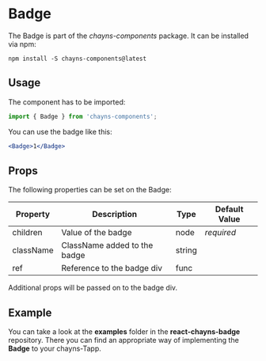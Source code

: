 # Badge

The Badge is part of the _chayns-components_ package. It can be installed via
npm:

    npm install -S chayns-components@latest

## Usage

The component has to be imported:

```jsx harmony
import { Badge } from 'chayns-components';
```

You can use the badge like this:

```jsx harmony
<Badge>1</Badge>
```

## Props

The following properties can be set on the Badge:

| Property  | Description                  | Type   | Default Value |
| --------- | ---------------------------- | ------ | ------------- |
| children  | Value of the badge           | node   | _required_    |
| className | ClassName added to the badge | string |               |
| ref       | Reference to the badge div   | func   |               |

Additional props will be passed on to the badge div.

## Example

You can take a look at the **examples** folder in the **react-chayns-badge**
repository. There you can find an appropriate way of implementing the **Badge**
to your chayns-Tapp.
